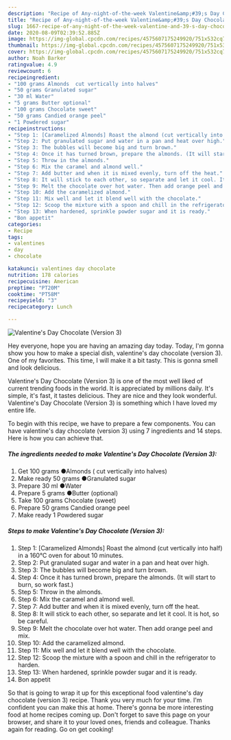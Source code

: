 ```yaml
---
description: "Recipe of Any-night-of-the-week Valentine&amp;#39;s Day Chocolate (Version 3)"
title: "Recipe of Any-night-of-the-week Valentine&amp;#39;s Day Chocolate (Version 3)"
slug: 1667-recipe-of-any-night-of-the-week-valentine-and-39-s-day-chocolate-version-3
date: 2020-08-09T02:39:52.885Z
image: https://img-global.cpcdn.com/recipes/4575607175249920/751x532cq70/valentines-day-chocolate-version-3-recipe-main-photo.jpg
thumbnail: https://img-global.cpcdn.com/recipes/4575607175249920/751x532cq70/valentines-day-chocolate-version-3-recipe-main-photo.jpg
cover: https://img-global.cpcdn.com/recipes/4575607175249920/751x532cq70/valentines-day-chocolate-version-3-recipe-main-photo.jpg
author: Noah Barker
ratingvalue: 4.9
reviewcount: 6
recipeingredient:
- "100 grams Almonds  cut vertically into halves"
- "50 grams Granulated sugar"
- "30 ml Water"
- "5 grams Butter optional"
- "100 grams Chocolate sweet"
- "50 grams Candied orange peel"
- "1 Powdered sugar"
recipeinstructions:
- "Step 1: [Caramelized Almonds] Roast the almond (cut vertically into half) in a 160℃ oven for about 10 minutes."
- "Step 2: Put granulated sugar and water in a pan and heat over high."
- "Step 3: The bubbles will become big and turn brown."
- "Step 4: Once it has turned brown, prepare the almonds. (It will start to burn, so work fast.)"
- "Step 5: Throw in the almonds."
- "Step 6: Mix the caramel and almond well."
- "Step 7: Add butter and when it is mixed evenly, turn off the heat."
- "Step 8: It will stick to each other, so separate and let it cool. It is hot, so be careful."
- "Step 9: Melt the chocolate over hot water. Then add orange peel and mix."
- "Step 10: Add the caramelized almond."
- "Step 11: Mix well and let it blend well with the chocolate."
- "Step 12: Scoop the mixture with a spoon and chill in the refrigerator to harden."
- "Step 13: When hardened, sprinkle powder sugar and it is ready."
- "Bon appetit"
categories:
- Recipe
tags:
- valentines
- day
- chocolate

katakunci: valentines day chocolate 
nutrition: 178 calories
recipecuisine: American
preptime: "PT20M"
cooktime: "PT58M"
recipeyield: "3"
recipecategory: Lunch

---
```



![Valentine&#39;s Day Chocolate (Version 3)](https://img-global.cpcdn.com/recipes/4575607175249920/751x532cq70/valentines-day-chocolate-version-3-recipe-main-photo.jpg)

Hey everyone, hope you are having an amazing day today. Today, I'm gonna show you how to make a special dish, valentine&#39;s day chocolate (version 3). One of my favorites. This time, I will make it a bit tasty. This is gonna smell and look delicious.

Valentine&#39;s Day Chocolate (Version 3) is one of the most well liked of current trending foods in the world. It is appreciated by millions daily. It's simple, it's fast, it tastes delicious. They are nice and they look wonderful. Valentine&#39;s Day Chocolate (Version 3) is something which I have loved my entire life.




To begin with this recipe, we have to prepare a few components. You can have valentine&#39;s day chocolate (version 3) using 7 ingredients and 14 steps. Here is how you can achieve that.

<!--inarticleads1-->

##### The ingredients needed to make Valentine&#39;s Day Chocolate (Version 3):

1. Get 100 grams ●Almonds ( cut vertically into halves)
1. Make ready 50 grams ●Granulated sugar
1. Prepare 30 ml ●Water
1. Prepare 5 grams ●Butter (optional)
1. Take 100 grams Chocolate (sweet)
1. Prepare 50 grams Candied orange peel
1. Make ready 1 Powdered sugar




<!--inarticleads2-->

##### Steps to make Valentine&#39;s Day Chocolate (Version 3):

1. Step 1: [Caramelized Almonds] Roast the almond (cut vertically into half) in a 160℃ oven for about 10 minutes.
1. Step 2: Put granulated sugar and water in a pan and heat over high.
1. Step 3: The bubbles will become big and turn brown.
1. Step 4: Once it has turned brown, prepare the almonds. (It will start to burn, so work fast.)
1. Step 5: Throw in the almonds.
1. Step 6: Mix the caramel and almond well.
1. Step 7: Add butter and when it is mixed evenly, turn off the heat.
1. Step 8: It will stick to each other, so separate and let it cool. It is hot, so be careful.
1. Step 9: Melt the chocolate over hot water. Then add orange peel and mix.
1. Step 10: Add the caramelized almond.
1. Step 11: Mix well and let it blend well with the chocolate.
1. Step 12: Scoop the mixture with a spoon and chill in the refrigerator to harden.
1. Step 13: When hardened, sprinkle powder sugar and it is ready.
1. Bon appetit




So that is going to wrap it up for this exceptional food valentine&#39;s day chocolate (version 3) recipe. Thank you very much for your time. I'm confident you can make this at home. There's gonna be more interesting food at home recipes coming up. Don't forget to save this page on your browser, and share it to your loved ones, friends and colleague. Thanks again for reading. Go on get cooking!

